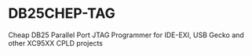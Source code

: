 # DB25CHEP-TAG
Cheap DB25 Parallel Port JTAG Programmer for IDE-EXI, USB Gecko and other XC95XX CPLD projects
